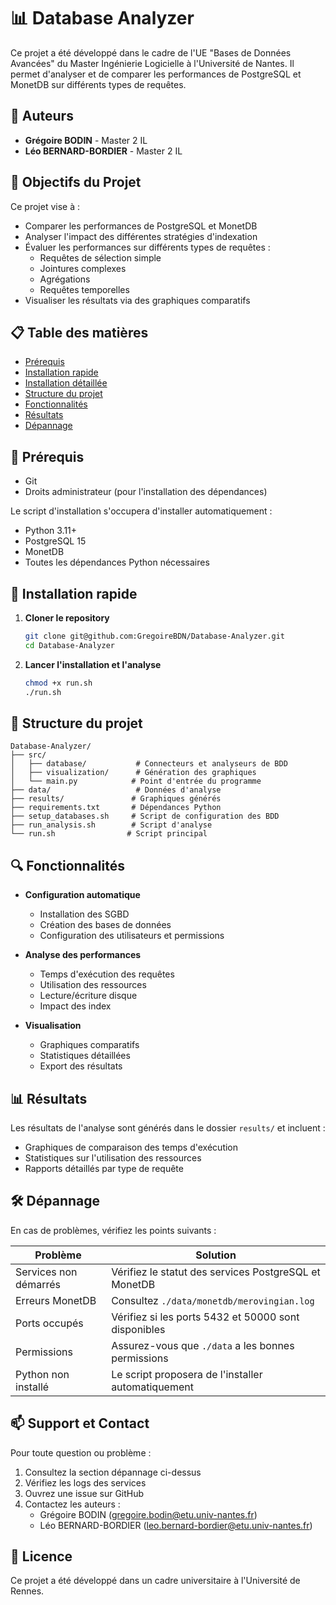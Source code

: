 # 📊 Database Analyzer

Ce projet a été développé dans le cadre de l'UE "Bases de Données Avancées" du Master Ingénierie Logicielle à l'Université de Nantes. Il permet d'analyser et de comparer les performances de PostgreSQL et MonetDB sur différents types de requêtes.

## 👥 Auteurs

- **Grégoire BODIN** - Master 2 IL
- **Léo BERNARD-BORDIER** - Master 2 IL

## 🎯 Objectifs du Projet

Ce projet vise à :

- Comparer les performances de PostgreSQL et MonetDB
- Analyser l'impact des différentes stratégies d'indexation
- Évaluer les performances sur différents types de requêtes :
  - Requêtes de sélection simple
  - Jointures complexes
  - Agrégations
  - Requêtes temporelles
- Visualiser les résultats via des graphiques comparatifs

## 📋 Table des matières

- [Prérequis](#-prérequis)
- [Installation rapide](#-installation-rapide)
- [Installation détaillée](#️-installation-détaillée)
- [Structure du projet](#-structure-du-projet)
- [Fonctionnalités](#-fonctionnalités)
- [Résultats](#-résultats)
- [Dépannage](#-dépannage)

## 🔧 Prérequis

- Git
- Droits administrateur (pour l'installation des dépendances)

Le script d'installation s'occupera d'installer automatiquement :

- Python 3.11+
- PostgreSQL 15
- MonetDB
- Toutes les dépendances Python nécessaires

## 🚀 Installation rapide

1. **Cloner le repository**

   ```bash
   git clone git@github.com:GregoireBDN/Database-Analyzer.git
   cd Database-Analyzer
   ```

2. **Lancer l'installation et l'analyse**
   ```bash
   chmod +x run.sh
   ./run.sh
   ```

## 📁 Structure du projet

```
Database-Analyzer/
├── src/
│   ├── database/           # Connecteurs et analyseurs de BDD
│   ├── visualization/      # Génération des graphiques
│   └── main.py            # Point d'entrée du programme
├── data/                   # Données d'analyse
├── results/               # Graphiques générés
├── requirements.txt       # Dépendances Python
├── setup_databases.sh     # Script de configuration des BDD
├── run_analysis.sh        # Script d'analyse
└── run.sh                # Script principal
```

## 🔍 Fonctionnalités

- **Configuration automatique**

  - Installation des SGBD
  - Création des bases de données
  - Configuration des utilisateurs et permissions

- **Analyse des performances**

  - Temps d'exécution des requêtes
  - Utilisation des ressources
  - Lecture/écriture disque
  - Impact des index

- **Visualisation**
  - Graphiques comparatifs
  - Statistiques détaillées
  - Export des résultats

## 📊 Résultats

Les résultats de l'analyse sont générés dans le dossier `results/` et incluent :

- Graphiques de comparaison des temps d'exécution
- Statistiques sur l'utilisation des ressources
- Rapports détaillés par type de requête

## 🛠 Dépannage

En cas de problèmes, vérifiez les points suivants :

| Problème              | Solution                                              |
| --------------------- | ----------------------------------------------------- |
| Services non démarrés | Vérifiez le statut des services PostgreSQL et MonetDB |
| Erreurs MonetDB       | Consultez `./data/monetdb/merovingian.log`            |
| Ports occupés         | Vérifiez si les ports 5432 et 50000 sont disponibles  |
| Permissions           | Assurez-vous que `./data` a les bonnes permissions    |
| Python non installé   | Le script proposera de l'installer automatiquement    |

## 📫 Support et Contact

Pour toute question ou problème :

1. Consultez la section dépannage ci-dessus
2. Vérifiez les logs des services
3. Ouvrez une issue sur GitHub
4. Contactez les auteurs :
   - Grégoire BODIN (gregoire.bodin@etu.univ-nantes.fr)
   - Léo BERNARD-BORDIER (leo.bernard-bordier@etu.univ-nantes.fr)

## 📝 Licence

Ce projet a été développé dans un cadre universitaire à l'Université de Rennes.
